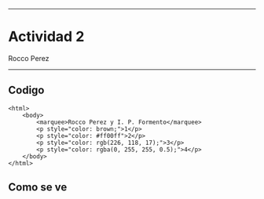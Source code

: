 
---

# Actividad 2

Rocco Perez

---

## Codigo

```
<html>
    <body>
        <marquee>Rocco Perez y I. P. Formento</marquee>
        <p style="color: brown;">1</p>
        <p style="color: #ff00ff">2</p>
        <p style="color: rgb(226, 118, 17);">3</p>
        <p style="color: rgba(0, 255, 255, 0.5);">4</p>
    </body>
</html>
```

## Como se ve
